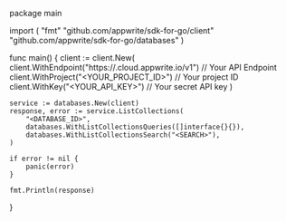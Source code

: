 package main

import (
    "fmt"
    "github.com/appwrite/sdk-for-go/client"
    "github.com/appwrite/sdk-for-go/databases"
)

func main() {
    client := client.New(
        client.WithEndpoint("https://<REGION>.cloud.appwrite.io/v1") // Your API Endpoint
        client.WithProject("<YOUR_PROJECT_ID>") // Your project ID
        client.WithKey("<YOUR_API_KEY>") // Your secret API key
    )

    service := databases.New(client)
    response, error := service.ListCollections(
        "<DATABASE_ID>",
        databases.WithListCollectionsQueries([]interface{}{}),
        databases.WithListCollectionsSearch("<SEARCH>"),
    )

    if error != nil {
        panic(error)
    }

    fmt.Println(response)
}
